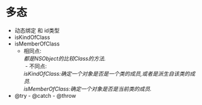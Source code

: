 # 多态
- 动态绑定 和 id类型
- isKindOfClass
- isMemberOfClass
  - 相同点:  
  *都是NSObject的比较Class的方法.*  
  - 不同点:  
  *isKindOfClass:确定一个对象是否是一个类的成员,或者是派生自该类的成员.*    
  *isMemberOfClass:确定一个对象是否是当前类的成员.*
- @try  - @catch  - @throw
